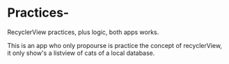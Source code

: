 # Practices-
RecyclerView practices, plus logic, both apps works.

This is an app who only propourse is practice the concept of recyclerView, it only show's a listview of cats of a local database.
